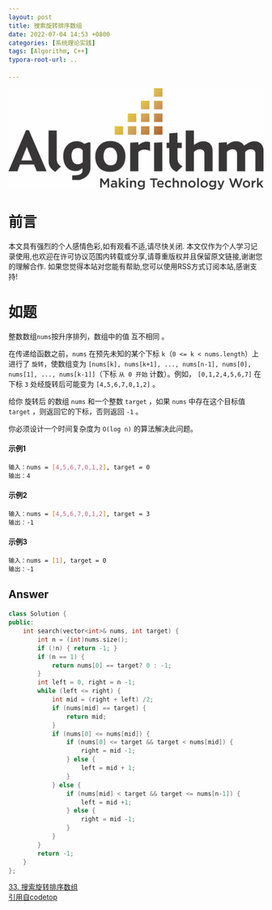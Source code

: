 ```yaml
---
layout: post
title: 搜索旋转排序数组
date: 2022-07-04 14:53 +0800
categories: [系统理论实践]
tags: [Algorithm, C++]
typora-root-url: ..

---
```


![](/assets/images/20220701ReverseList/algorithm.webp)

# 前言

本文具有强烈的个人感情色彩,如有观看不适,请尽快关闭. 本文仅作为个人学习记录使用,也欢迎在许可协议范围内转载或分享,请尊重版权并且保留原文链接,谢谢您的理解合作. 如果您觉得本站对您能有帮助,您可以使用RSS方式订阅本站,感谢支持!

# 如题

整数数组`nums`按升序排列，数组中的值 互不相同 。

在传递给函数之前，`nums` 在预先未知的某个下标 `k`（`0 <= k < nums.length`）上进行了 `旋转`，使数组变为 `[nums[k], nums[k+1], ..., nums[n-1], nums[0], nums[1], ..., nums[k-1]]`（下标 `从 0 开始` 计数）。例如， `[0,1,2,4,5,6,7]` 在下标 `3` 处经旋转后可能变为 `[4,5,6,7,0,1,2]` 。

给你 旋转后 的数组 `nums` 和一个整数 `target` ，如果 `nums` 中存在这个目标值 `target` ，则返回它的下标，否则返回 `-1` 。

你必须设计一个时间复杂度为 `O(log n)` 的算法解决此问题。

#### 示例1

``` sh 
输入：nums = [4,5,6,7,0,1,2], target = 0
输出：4

```

#### 示例2

``` sh 
输入：nums = [4,5,6,7,0,1,2], target = 3
输出：-1
```

#### 示例3

``` sh 
输入：nums = [1], target = 0
输出：-1
```

## Answer

``` c++
class Solution {
public:
    int search(vector<int>& nums, int target) {
        int n = (int)nums.size();
        if (!n) { return -1; }
        if (n == 1) {
            return nums[0] == target? 0 : -1;
        }
        int left = 0, right = n -1;
        while (left <= right) {
            int mid = (right + left) /2;
            if (nums[mid] == target) {
                return mid;
            }
            if (nums[0] <= nums[mid]) {
                if (nums[0] <= target && target < nums[mid]) {
                    right = mid -1;
                } else {
                    left = mid + 1;
                }
            } else {
                if (nums[mid] < target && target <= nums[n-1]) {
                    left = mid +1;
                } else {
                    right = mid -1;
                }
            }
        }
        return -1;
    }
};
```


[33. 搜索旋转排序数组](https://leetcode.cn/problems/search-in-rotated-sorted-array/)  
[引用自codetop](https://codetop.cc/home)
